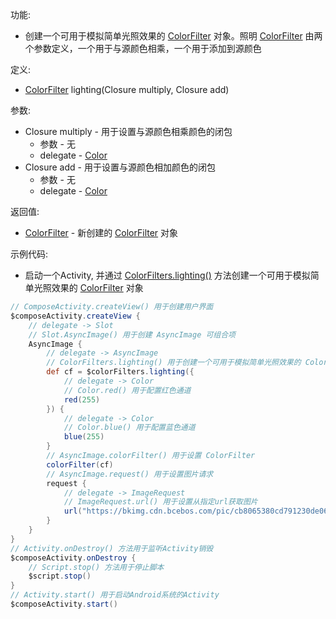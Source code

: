 功能:

+ 创建一个可用于模拟简单光照效果的 [ColorFilter](/API/UI/Compose/Theme/Color/ColorFilter/README.md)
  对象。照明 [ColorFilter](/API/UI/Compose/Theme/Color/ColorFilter/README.md) 由两个参数定义，一个用于与源颜色相乘，一个用于添加到源颜色

定义:

+ [ColorFilter](/API/UI/Compose/Theme/Color/ColorFilter/README.md) lighting(Closure multiply, Closure add)

参数:

+ Closure multiply - 用于设置与源颜色相乘颜色的闭包
    + 参数 - 无
    + delegate - [Color](/API/UI/Compose/Theme/Color/Color/README.md)
+ Closure add - 用于设置与源颜色相加颜色的闭包
    + 参数 - 无
    + delegate - [Color](/API/UI/Compose/Theme/Color/Color/README.md)

返回值:

+ [ColorFilter](/API/UI/Compose/Theme/Color/ColorFilter/README.md) -
  新创建的 [ColorFilter](/API/UI/Compose/Theme/Color/ColorFilter/README.md) 对象

示例代码:

+ 启动一个Activity,
  并通过 [ColorFilters.lighting()](/API/UI/Compose/Theme/Color/ColorFilters/README.md?id=lighting)
  方法创建一个可用于模拟简单光照效果的 [ColorFilter](/API/UI/Compose/Theme/Color/ColorFilter/README.md) 对象

```groovy
// ComposeActivity.createView() 用于创建用户界面
$composeActivity.createView {
    // delegate -> Slot
    // Slot.AsyncImage() 用于创建 AsyncImage 可组合项
    AsyncImage {
        // delegate -> AsyncImage
        // ColorFilters.lighting() 用于创建一个可用于模拟简单光照效果的 ColorFilter 对象
        def cf = $colorFilters.lighting({
            // delegate -> Color
            // Color.red() 用于配置红色通道
            red(255)
        }) {
            // delegate -> Color
            // Color.blue() 用于配置蓝色通道
            blue(255)
        }
        // AsyncImage.colorFilter() 用于设置 ColorFilter
        colorFilter(cf)
        // AsyncImage.request() 用于设置图片请求
        request {
            // delegate -> ImageRequest
            // ImageRequest.url() 用于设置从指定url获取图片
            url("https://bkimg.cdn.bcebos.com/pic/cb8065380cd791230de06aa4a8345982b3b780da?x-bce-process=image/watermark,image_d2F0ZXIvYmFpa2UxMTY=,g_7,xp_5,yp_5")
        }
    }
}
// Activity.onDestroy() 方法用于监听Activity销毁
$composeActivity.onDestroy {
    // Script.stop() 方法用于停止脚本
    $script.stop()
}
// Activity.start() 用于启动Android系统的Activity
$composeActivity.start()
```